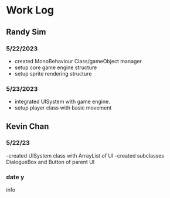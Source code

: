 # Work Log

## Randy Sim

### 5/22/2023

- created MonoBehaviour Class/gameObject manager
- setup core game engine structure
- setup sprite rendering structure

### 5/23/2023

- integrated UISystem with game engine.
- setup player class with basic movement


## Kevin Chan

### 5/22/23

-created UISystem class with ArrayList of UI
-created subclasses DialogueBox and Button of parent UI

### date y

info
